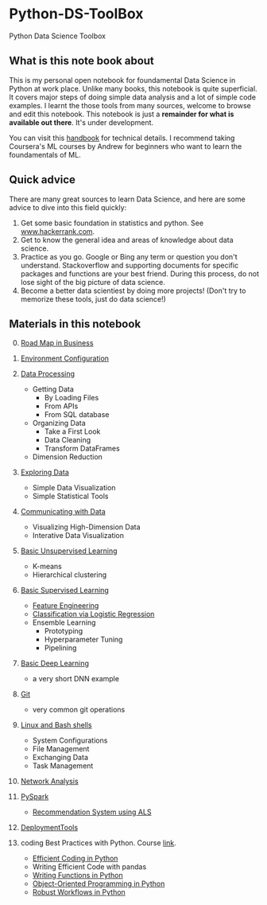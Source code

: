 # Python-DS-ToolBox

Python Data Science Toolbox

## What is this note book about

This is my personal open notebook for foundamental Data Science in Python at work place.
Unlike many books, this notebook is quite superficial. It covers major steps of doing simple data analysis and a lot of simple code examples.
I learnt the those tools from many sources, welcome to browse and edit this notebook.
This notebook is just a **remainder for what is available out there**. It's under development.

You can visit this [handbook](https://jakevdp.github.io/PythonDataScienceHandbook/) for technical details.
I recommend taking Coursera's ML courses by Andrew for beginners who want to learn the foundamentals of ML.


## Quick advice

There are many great sources to learn Data Science, and here are some advice to dive into this field quickly:

1. Get some basic foundation in statistics and python. See www.hackerrank.com.
2. Get to know the general idea and areas of knowledge about data science.
3. Practice as you go. Google or Bing any term or question you don't understand. Stackoverflow and supporting documents for specific packages and functions are your best friend. During this process, do not lose sight of the big picture of data science.
4. Become a better data scientiest by doing more projects! (Don't try to memorize these tools, just do data science!)


## Materials in this notebook

0. [Road Map in Business](roadmap.md)
1. [Environment Configuration](EnvironmentConfiguration.md)
2. [Data Processing](DataProcessing.md)
    * Getting Data
        * By Loading Files
        * From APIs
        * From SQL database
    * Organizing Data
        * Take a First Look
        * Data Cleaning
        * Transform DataFrames
    * Dimension Reduction

3. [Exploring Data](ExploringData.md)
    * Simple Data Visualization
    * Simple Statistical Tools

4. [Communicating with Data](Communicating-with-Data.md)
    * Visualizing High-Dimension Data
    * Interative Data Visualization

5. [Basic Unsupervised Learning](UnsupervisedLearningBasic.md)
    * K-means
    * Hierarchical clustering

6. [Basic Supervised Learning](SupervisedLearningBasic.md)
    * [Feature Engineering](FeatureEngineering.md)
    * [Classification via Logistic Regression](https://www.kaggle.com/danielzou/tensorflow-multiclassification)
    * Ensemble Learning
        * Prototyping
        * Hyperparameter Tuning
        * Pipelining

7. [Basic Deep Learning](https://www.kaggle.com/danielzou/housing-prices-tf-dnn)
    * a very short DNN example

8. [Git](git.md)
    * very common git operations

9. [Linux and Bash shells](LinuxBash.md)
    * System Configurations
    * File Management
    * Exchanging Data
    * Task Management

10. [Network Analysis](Network-Analysis.md)
11. [PySpark](PySpark.md)
    * [Recommendation System using ALS](PySparkALS.md)

12. [DeploymentTools](DeploymentTools.md)
13. coding Best Practices with Python. Course [link](https://learn.datacamp.com/skill-tracks/coding-best-practices-in-python?version=1).
    * [Efficient Coding in Python](EfficientCoding.md)
    * Writing Efficient Code with pandas
    * [Writing Functions in Python](FunctionsInPython.md)
    * [Object-Oriented Programming in Python](OOPPy.md)
    * [Robust Workflows in Python](CreatingRobustWorkflows.md)
